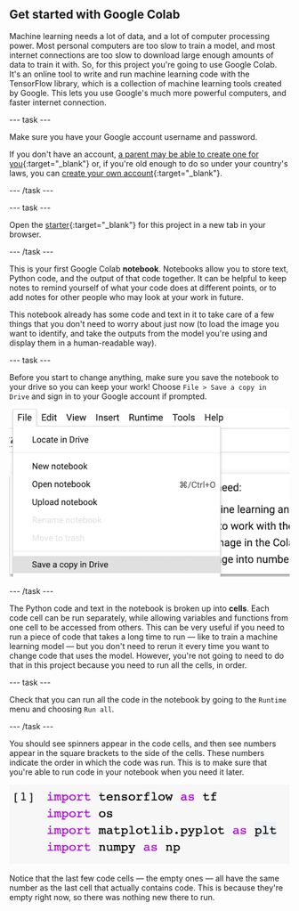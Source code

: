 ## Get started with Google Colab
Machine learning needs a lot of data, and a lot of computer processing power. Most personal computers are too slow to train a model, and most internet connections are too slow to download large enough amounts of data to train it with. So, for this project you're going to use Google Colab. It's an online tool to write and run machine learning code with the TensorFlow library, which is a collection of machine learning tools created by Google. This lets you use Google's much more powerful computers, and faster internet connection.

--- task ---

Make sure you have your Google account username and password.


If you don't have an account, [a parent may be able to create one for you](https://support.google.com/families/answer/7103338){:target="_blank"} or, if you're old enough to do so under your country's laws, you can [create your own account](https://accounts.google.com/signup){:target="_blank"}.

--- /task ---

--- task ---

Open the [starter](https://colab.research.google.com/drive/12KHBw8tn3s9NkcXXUK2MdhC9hLpHAxLs?usp=sharing){:target="_blank"} for this project in a new tab in your browser. 

--- /task ---

This is your first Google Colab **notebook**. Notebooks allow you to store text, Python code, and the output of that code together. It can be helpful to keep notes to remind yourself of what your code does at different points, or to add notes for other people who may look at your work in future.

This notebook already has some code and text in it to take care of a few things that you don't need to worry about just now (to load the image you want to identify, and take the outputs from the model you're using and display them in a human-readable way).

--- task ---

Before you start to change anything, make sure you save the notebook to your drive so you can keep your work! Choose `File > Save a copy in Drive` and sign in to your Google account if prompted.

![The 'File' menu in Google Colab, with 'Save a copy in Drive' highlighted.](images/save_to_drive.png)

--- /task ---

The Python code and text in the notebook is broken up into **cells**. Each code cell can be run separately, while allowing variables and functions from one cell to be accessed from others. This can be very useful if you need to run a piece of code that takes a long time to run — like to train a machine learning model — but you don't need to rerun it every time you want to change code that uses the model. However, you're not going to need to do that in this project because you need to run all the cells, in order.

--- task ---

Check that you can run all the code in the notebook by going to the `Runtime` menu and choosing `Run all`.

--- /task ---

You should see spinners appear in the code cells, and then see numbers appear in the square brackets to the side of the cells. These numbers indicate the order in which the code was run. This is to make sure that you're able to run code in your notebook when you need it later.

![The number '1' in square brackets to the side of four lines of code which import libraries used in the project.](images/execution_order.png)

Notice that the last few code cells — the empty ones — all have the same number as the last cell that actually contains code. This is because they're empty right now, so there was nothing new there to run.
